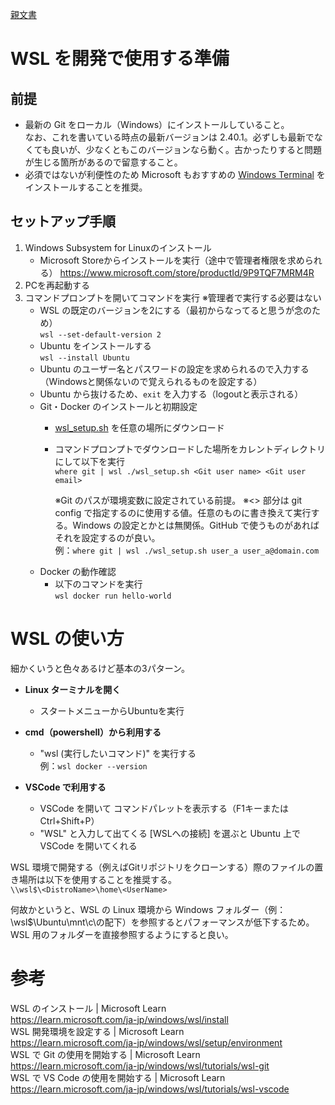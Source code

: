 [親文書](../README.md)

# WSL を開発で使用する準備

## 前提
- 最新の Git をローカル（Windows）にインストールしていること。  
なお、これを書いている時点の最新バージョンは 2.40.1。必ずしも最新でなくても良いが、少なくともこのバージョンなら動く。古かったりすると問題が生じる箇所があるので留意すること。
- 必須ではないが利便性のため Microsoft もおすすめの [Windows Terminal](https://www.microsoft.com/store/productId/9N0DX20HK701) をインストールすることを推奨。

## セットアップ手順
<!-- おそらく不要、必要と判明したら復活させる
1.管理者権限でコマンドプロンプトを開いてコマンドを実行
	- WSL のインストールとアップデート
		`wsl --install && wsl --update`
-->
1. Windows Subsystem for Linuxのインストール
	- Microsoft Storeからインストールを実行（途中で管理者権限を求められる）
	https://www.microsoft.com/store/productId/9P9TQF7MRM4R
1. PCを再起動する
1. コマンドプロンプトを開いてコマンドを実行 ※管理者で実行する必要はない
	- WSL の既定のバージョンを2にする（最初からなってると思うが念のため）  
		`wsl --set-default-version 2`
	- Ubuntu をインストールする  
		`wsl --install Ubuntu`
	- Ubuntu のユーザー名とパスワードの設定を求められるので入力する（Windowsと関係ないので覚えられるものを設定する）
	- Ubuntu から抜けるため、`exit` を入力する（logoutと表示される）  
	- Git・Docker のインストールと初期設定
		- [wsl_setup.sh](../src/wsl_setup.sh) を任意の場所にダウンロード 
		- コマンドプロンプトでダウンロードした場所をカレントディレクトリにして以下を実行  
			`where git | wsl ./wsl_setup.sh <Git user name> <Git user email>`  
			
			※Git のパスが環境変数に設定されている前提。
			※<> 部分は git config で指定するのに使用する値。任意のものに書き換えて実行する。Windows の設定とかとは無関係。GitHub で使うものがあればそれを設定するのが良い。  
			例：`where git | wsl ./wsl_setup.sh user_a user_a@domain.com`
	- Docker の動作確認  
		- 以下のコマンドを実行  
			`wsl docker run hello-world`
			
# WSL の使い方
細かくいうと色々あるけど基本の3パターン。

- **Linux ターミナルを開く**
	- スタートメニューからUbuntuを実行

- **cmd（powershell）から利用する**
	- "wsl (実行したいコマンド)" を実行する  
	例：`wsl docker --version`
		
- **VSCode で利用する**
	- VSCode を開いて コマンドパレットを表示する（F1キーまたはCtrl+Shift+P）
	- "WSL" と入力して出てくる [WSLへの接続] を選ぶと Ubuntu 上で VSCode を開いてくれる
		
WSL 環境で開発する（例えばGitリポジトリをクローンする）際のファイルの置き場所は以下を使用することを推奨する。  
`\\wsl$\<DistroName>\home\<UserName>`  

何故かというと、WSL の Linux 環境から Windows フォルダー（例：\\wsl$\Ubuntu\mnt\c\の配下）を参照するとパフォーマンスが低下するため。WSL 用のフォルダーを直接参照するようにすると良い。


# 参考
WSL のインストール | Microsoft Learn  
https://learn.microsoft.com/ja-jp/windows/wsl/install  
WSL 開発環境を設定する | Microsoft Learn  
https://learn.microsoft.com/ja-jp/windows/wsl/setup/environment  
WSL で Git の使用を開始する | Microsoft Learn  
https://learn.microsoft.com/ja-jp/windows/wsl/tutorials/wsl-git  
WSL で VS Code の使用を開始する | Microsoft Learn  
https://learn.microsoft.com/ja-jp/windows/wsl/tutorials/wsl-vscode  
